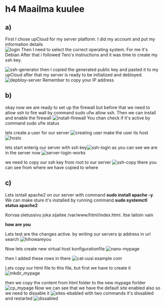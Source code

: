 # h4 Maailma kuulee



## a) 
First I chose upCloud for my server platform. I did my account and put my information details  
![login](https://github.com/user-attachments/assets/836a1835-64d8-4925-8609-fc185dc5bf59)
Then I need to select the correct operating system. For me it's Debian
After that i followed Tero's instructions and it was time to create my ssh key.

![ssh-generator](https://github.com/user-attachments/assets/6df72f8d-f123-402d-b429-27806d59ff0e)
then I copied the generated public key and pasted it to my upCloud 
after that my server is ready to be initialized and debloyed. 
![depbloy-server](https://github.com/user-attachments/assets/edcb5082-d2db-4f98-8c89-f06db8b3b19b)
Remember to copy your IP address

## b) 

okay now we are ready to set up the firewall but before that we need to allow ssh to fire wall by command sudo ufw allow ssh. Then we can install and enable the firewall
![install-firewall](https://github.com/user-attachments/assets/48bb3f79-2901-40ed-b707-49cfda60c084)
You chan check if it's active by command sudo ufw status

lets create a user for our server 
![creating user](https://github.com/user-attachments/assets/5e72afec-8d28-4a49-a8b9-bf850b500778)
make the user its host
![hosts](https://github.com/user-attachments/assets/ae3de9c0-a41c-4630-bc9c-23c8ef5a3d69)

lets start enterig our server with ssh key![ssh-login](https://github.com/user-attachments/assets/056d0737-00b0-4e82-9644-20131c4ae32f)
as you can see we are in the server now
![server-login-works](https://github.com/user-attachments/assets/e272a83f-fb14-400d-8ae5-2ef45c882c22)

we need to copy our ssh key from root to our server
![ssh-copy](https://github.com/user-attachments/assets/527d31ad-c67b-45f0-b691-979b2d79f4cb)
there you can see  from where we have copied to where

## c)
Lets isntall apache2 on our server with command **sudo install apache -y**. We can make sture it's installed by running command **sudo systemctl status apache2**

Korvaa oletussivu joka sijaitee /var/www/html/index.html. Itse laitoin vain **<p> how are you </p>** Lets test are the changes active. by writing our servers ip address in url search
![hihowareyou](https://github.com/user-attachments/assets/82072f52-a869-43f7-b9a7-29801363f35f)

Now lets create new virtual host konfigurationfile
![nano-mypage](https://github.com/user-attachments/assets/48adbd5b-1e75-4132-b9be-f9e58353f4fd)

then I added these rows in there 
![cat-uusi example com](https://github.com/user-attachments/assets/c8c0720c-6446-4032-9146-ca11abb363c1)

Lets copy our html file to this file, but first we have to create it
![mkdir_mypage](https://github.com/user-attachments/assets/a1c2be0d-3b0f-440b-92f6-6c94bc554e3b)

then we copy the content from html folder to the new mypage forlder
![cp_mypage](https://github.com/user-attachments/assets/180be01d-ea1d-40ac-b712-3058e3ded2c5)
Now we can see that we have the default site enabled also so we need to dissable it
![sites-ebabled](https://github.com/user-attachments/assets/bc12a3cc-e5b5-427a-b564-c6597bd45787)
with two commands it's dissabled and restarted
![dissabled](https://github.com/user-attachments/assets/e7cdada3-6c6c-4b6d-adad-ed913514a2d5)

